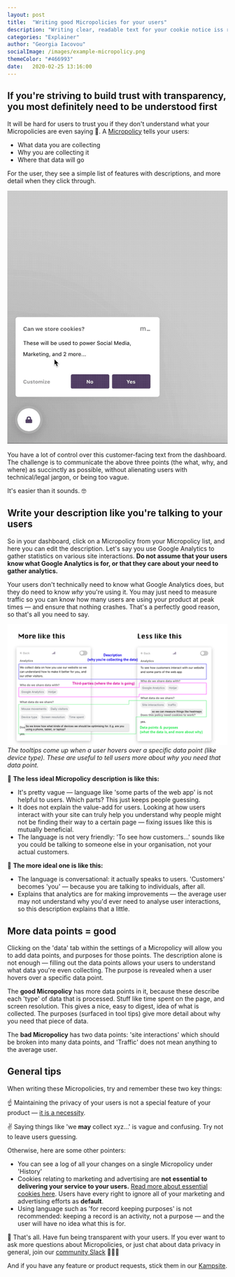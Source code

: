 ```yaml
---
layout: post
title:  "Writing good Micropolicies for your users"
description: "Writing clear, readable text for your cookie notice iss really important -- it doesn't count as transparency, or informed consent, if your user don't understand what the notice is saying"
categories: "Explainer"
author: "Georgia Iacovou"
socialImage: /images/example-micropolicy.png
themeColor: "#466993"
date:   2020-02-25 13:16:00
---
```


## If you're striving to build trust with transparency, you most definitely need to be understood first

It will be hard for users to trust you if they don't understand what your Micropolicies are even saying 🤫. A [Micropolicy](https://metomic.io/blog/main/2020/02/12/what-is-micropolicy.html) tells your users:

- What data you are collecting
- Why you are collecting it
- Where that data will go

For the user, they see a simple list of features with descriptions, and more detail when they click through. 

![gif of how our cookie widget looks](/images/metomic_widget_v2.gif)

You have a lot of control over this customer-facing text from the dashboard. The challenge is to communicate the above three points (the what, why, and where) as succinctly as possible, without alienating users with technical/legal jargon, or being too vague.

It's easier than it sounds. 🤓

## Write your description like you're talking to your users

So in your dashboard, click on a Micropolicy from your Micropolicy list, and here you can edit the description. Let's say you use Google Analytics to gather statistics on various site interactions. **Do not assume that your users know what Google Analytics is for, or that they care about your need to gather analytics.**

Your users don't technically need to know what Google Analytics does, but they do need to know *why* you're using it. You may just need to measure traffic so you can know how many users are using your product at peak times — and ensure that nothing crashes. That's a perfectly good reason, so that's all you need to say.

![comparing two good and bad widgets](/images/goodvbad-policies-details.png)
*The tooltips come up when a user hovers over a specific data point (like device type). These are useful to tell users more about why you need that data point.*

😬 **The less ideal Micropolicy description is like this:**

- It's pretty vague — language like 'some parts of the web app' is not helpful to users. Which parts? This just keeps people guessing.
- It does not explain the value-add for users. Looking at how users interact with your site can truly help you understand why people might not be finding their way to a certain page — fixing issues like this is mutually beneficial.
- The language is not very friendly: 'To see how customers...' sounds like you could be talking to someone else in your organisation, not your actual customers.

🤠 **The more ideal one is like this:**

- The language is conversational: it actually speaks to users. 'Customers' becomes 'you' — because you are talking to individuals, after all.
- Explains that analytics are for making improvements — the average user may not understand why you'd ever need to analyse user interactions, so this description explains that a little.

## More data points = good

Clicking on the 'data' tab within the settings of a Micropolicy will allow you to add data points, and purposes for those points. The description alone is not enough — filling out the data points allows your users to understand what data you're even collecting. The purpose is revealed when a user hovers over a specific data point.

The **good Micropolicy** has more data points in it, because these describe each 'type' of data that is processed. Stuff like time spent on the page, and screen resolution. This gives a nice, easy to digest, idea of what is collected. The purposes (surfaced in tool tips) give more detail about why you need that piece of data.

The **bad Micropolicy** has two data points: 'site interactions' which should be broken into many data points, and 'Traffic' does not mean anything to the average user. 

## General tips

When writing these Micropolicies, try and remember these two key things:

☝️ Maintaining the privacy of your users is not a special feature of your product — [it is a necessity](https://metomic.io/blog/main/2019/12/18/privacy-is-necessity.html).

✌️ Saying things like 'we **may** collect xyz...' is vague and confusing. Try not to leave users guessing.

Otherwise, here are some other pointers:

- You can see a log of all your changes on a single Micropolicy under 'History'
- Cookies relating to marketing and advertising are **not essential** **to delivering your service to your users.** [Read more about essential cookies here](https://metomic.io/blog/main/2019/08/14/essential-cookies.html). Users have every right to ignore all of your marketing and advertising efforts as **default**.
- Using language such as 'for record keeping purposes' is not recommended: keeping a record is an activity, not a purpose — and the user will have no idea what this is for.

🎉 That's all. Have fun being transparent with your users. If you ever want to ask more questions about Micropolicies, or just chat about data privacy in general, join our [community Slack](https://join.slack.com/t/metomiccommunity/shared_invite/enQtOTMyNjQzMTk3NDEwLTgxMzU4NjE3MTZiN2QyMzgwZGZiNDA4MWJjZjUwMDBmNzYyZmNiYjIxNjU0YzFkOWRlNGJlYWExMzc2ZjFjOTg) 🙋🏻‍♀️

And if you have any feature or product requests, stick them in our [Kampsite](https://metomic.kampsite.co/).